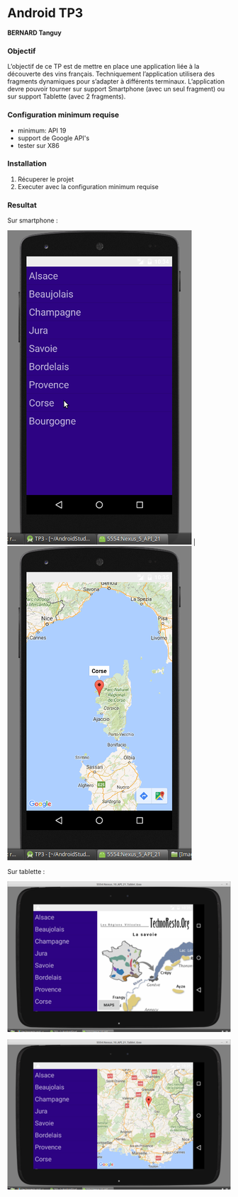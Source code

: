 # Android TP3 #

**BERNARD Tanguy**

### Objectif ###

L’objectif de ce TP est de mettre en place une application liée à la découverte des vins français.
Techniquement l’application utilisera des fragments dynamiques pour s’adapter à différents terminaux.
L’application devre pouvoir tourner sur support Smartphone (avec un seul fragment) ou sur support
Tablette (avec 2 fragments).

### Configuration minimum requise ###

* minimum: API 19
* support de Google API's
* tester sur X86

### Installation ###

1. Récuperer le projet
2. Executer avec la configuration minimum requise


### Resultat ###

Sur smartphone :

![alt text](images/android_tp3_smartphone.png "Smartphone list")  |  ![alt text](images/android_tp3_corse.png "Smartphone corse")

Sur tablette :

![alt text](images/android_tp3_web.png "Tablette web") 

![alt text](images/Android_tp3_maps.png "Tablette maps")

